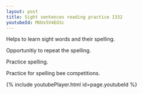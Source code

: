 ```yaml
---
layout: post
title: Sight sentences reading practice 1332
youtubeId: MUUx5V4EGSc
---
```

 
 
Helps to learn sight words and their spelling.

Opportunitiy to repeat the spelling. 

Practice spelling. 
 
Practice for spelling bee competitions. 
 
{% include youtubePlayer.html id=page.youtubeId %}
 
 
